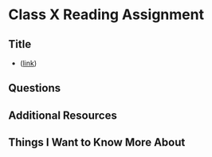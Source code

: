 # Class X Reading Assignment

## Title 
- ([link]())

## Questions



## Additional Resources

## Things I Want to Know More About